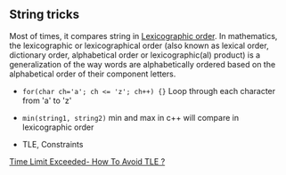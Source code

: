 ## String tricks

Most of times, it compares string in [Lexicographic order](https://en.wikipedia.org/wiki/Lexicographic_order#:~:text=In%20mathematics%2C%20the%20lexicographic%20or,order%20of%20their%20component%20letters.). In mathematics, the lexicographic or lexicographical order (also known as lexical order, dictionary order, alphabetical order or lexicographic(al) product) is a generalization of the way words are alphabetically ordered based on the alphabetical order of their component letters.

-   `for(char ch='a'; ch <= 'z'; ch++) {}` Loop through each character from 'a' to 'z'

-   `min(string1, string2)` min and max in c++ will compare in lexicographic order

-   TLE, Constraints

[Time Limit Exceeded- How To Avoid TLE ?](https://youtu.be/S8V444xdNvM)
